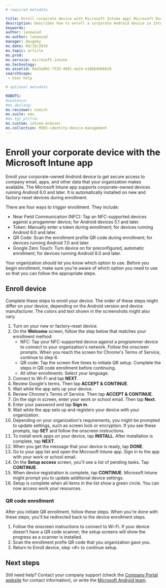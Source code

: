 ```yaml
---
# required metadata

title: Enroll corporate device with Microsoft Intune app| Microsoft Docs
description: Describes how to enroll a corporate Android device in Intune
keywords:
author: lenewsad
ms.author: lanewsad
manager: dougeby
ms.date: 04/19/2019
ms.topic: article
ms.prod:
ms.service: microsoft-intune
ms.technology:
ms.assetid: 0ed3a002-7533-4001-ae24-e10b64b66620
searchScope:
 - User help

# optional metadata

ROBOTS:  
#audience:
#ms.devlang:
ms.reviewer: esmich
ms.suite: ems
#ms.tgt_pltfrm:
ms.custom: intune-enduser
ms.collection: M365-identity-device-management
---
```



# Enroll your corporate device with the Microsoft Intune app

Enroll your corporate-owned Android device to get secure access to company email, apps, and other data that your organization makes available. The Microsoft Intune app supports corporate-owned devices running Android 6.0 and later. It is automatically installed on new and factory-reset devices during enrollment. 

There are four ways to trigger enrollment. They include:  
* Near Field Communication (NFC): Tap an NFC-supported devices against a progammer device; for Android devices 5.1 and later.  
* Token: Manually enter a token during enrollment; for devices running Android 6.0 and later.
* QR Code: Scan the enrollment profile QR code during enrollment; for devices running Android 7.0 and later.  
* Google Zero Touch: Turn device on for preconfigured, automatic enrollment; for devices running Android 8.0 and later.  

Your organization should let you know which option to use. Before you begin enrollment, make sure you're aware of which option you need to use so that you can follow the appropriate steps.  

## Enroll device 
Complete these steps to enroll your device. The order of these steps might differ on your device, depending on the Android version and device manufacturer. The colors and text shown in the screenshots might also vary.  

1. Turn on your new or factory-reset device.  
2. On the **Welcome** screen, follow the step below that matches your enrollment method:
    * NFC: Tap your NFC-supported device against a programmer device to connect to your organization's network. Follow the onscreen prompts. When you reach the screen for Chrome's Terms of Service, continue to step 6.   
    * QR code: Tap the screen five times to initiate QR setup. Complete the steps in QR code enrollment before continuing.  
    * All other enrollments: Select your language.  
3. Connect to Wi-Fi and tap **NEXT**.
4. Review Google's terms. Then tap **ACCEPT & CONTINUE**.  
5. Wait while the app sets up your device. 
6. Review Chrome's Terms of Service. Then tap **ACCEPT & CONTINUE**.  
7. On the sign in screen, enter your work or school email. Then tap **Next**.
8. Enter your password and tap **Sign in**.  
9. Wait while the app sets up and registers your device with your organization.   
10. Depending on your organization's requirements, you might be prompted to update settings, such as screen lock or encryption. If you see these prompts, tap **SET** and follow the onscreen instructions.  
11. To install work apps on your device, tap **INSTALL**. After installation is complete, tap **NEXT**.  
12. When you get the message that your device is ready, tap **DONE**. 
13. Go to your app list and open the Microsoft Intune app. Sign in to the app with your work or school email.  
14. On the **Setup access** screen, you'll see a list of pending tasks. Tap **CONTINUE**.  
15. When device registration is complete, tap **CONTINUE**. Microsoft Intune might prompt you to update additional device settings.   
16. Setup is complete when all items in the list show a green circle. You can now access work your resources.  

### QR code enrollment
After you initiate QR enrollment, follow these steps. When you're done with these steps, you'll be redirected back to the device enrollment steps.
1. Follow the onscreen instructions to connect to Wi-Fi. If your device doesn't have a QR code scanner, the setup screens will show the progress as a scanner is installed. 
2. Scan the enrollment profle QR code that you organization gave you.
3. Return to Enroll device, step <#> to continue setup.

## Next steps   
Still need help? Contact your company support (check the [Company Portal website](https://go.microsoft.com/fwlink/?linkid=2010980) for contact information), or write the <a href="mailto:wintunedroidfbk@microsoft.com?subject=I'm having trouble with enrolling my Android device&body=Describe the issue you're experiencing here.">Microsoft Android team</a>.  
